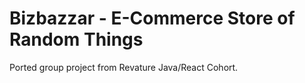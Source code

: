 # Bizbazzar - E-Commerce Store of Random Things
Ported group project from Revature Java/React Cohort.
